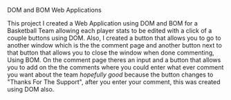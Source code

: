 DOM and BOM Web Applications

This project I created a Web Application using DOM and BOM for a Basketball Team allowing each player 
stats to be edited with a click of a couple buttons using DOM. Also, I created a button that allows you
to go to another window which is the the comment page and another button next to  that button that allows 
you to close the window when done commenting, Using BOM. On the comment page theres an input and a button
that allows you to add on the the comments where you could enter what ever comment you want about 
the team *hopefully good* because the button changes to "Thanks For The Support", after you enter your comment, 
this was created using DOM also. 
